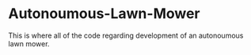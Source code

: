 # Autonoumous-Lawn-Mower

This is where all of the code regarding development of an autonoumous lawn mower.
